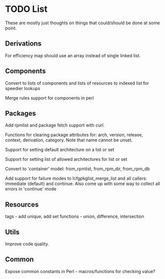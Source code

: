 # TODO List

These are mostly just thoughts on things that could/should be done at
some point.

## Derivations

For efficiency map should use an array instead of single linked list.

## Components

Convert to lists of components and lists of resources to indexed list
for speedier lookups

Merge rules support for components in perl

## Packages

Add rpmlist and package fetch support with curl.

Functions for clearing package attributes for: arch, version, release,
context, derivation, category. Note that name cannot be unset.

Support for setting default architecture on a list or set

Support for setting list of allowed architectures for list or set

Convert to 'container' model: from_rpmlist, from_rpm_dir, from_rpm_db

Add support for failure modes to lcfgpkglist_merge_list and all
callers: immediate (default) and continue. Also come up with some way
to collect all errors in 'continue' mode

## Resources

tags - add unique, add set functions - union, difference, intersection

## Utils

Improve code quality.

## Common

Expose common constants in Perl - macros/functions for checking value?
